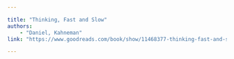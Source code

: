 ```yaml
---

title: "Thinking, Fast and Slow"
authors: 
    - "Daniel, Kahneman"
link: "https://www.goodreads.com/book/show/11468377-thinking-fast-and-slow"

---
```

